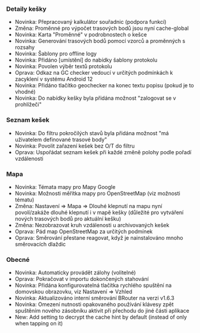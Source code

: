### Detaily kešky

- Novinka: Přepracovaný kalkulátor souřadnic (podpora funkcí)
- Změna: Proměnné pro výpočet trasových bodů jsou nyní cache-global
- Novinka: Karta "Proměnné" v podrobnostech o kešce
- Novinka: Generování trasových bodů pomocí vzorců a proměnných s rozsahy
- Novinka: Šablony pro offline logy
- Novinka: Přidáno \[umístění\] do nabídky šablony protokolu
- Novinka: Povolen výběr textů protokolu
- Oprava: Odkaz na GC checker vedoucí v určitých podmínkách k zacyklení v systému Android 12
- Novinka: Přidáno tlačítko geochecker na konec textu popisu (pokud je to vhodné)
- Novinka: Do nabídky kešky byla přidána možnost "zalogovat se v prohlížeči"

### Seznam kešek

- Novinka: Do filtru pokročilých stavů byla přidána možnost "má uživatelem definované trasové body"
- Novinka: Povolit zařazení kešek bez O/T do filtru
- Oprava: Uspořádat seznam kešek při každé změně polohy podle pořadí vzdálenosti

### Mapa

- Novinka: Témata mapy pro Mapy Google
- Novinka: Možnosti měřítka mapy pro OpenStreetMap (viz možnosti tématu)
- Změna: Nastavení => Mapa => Dlouhé klepnutí na mapu nyní povolí/zakáže dlouhé klepnutí i v mapě kešky (důležité pro vytváření nových trasových bodů pro aktuální kešku)
- Změna: Nezobrazovat kruh vzdálenosti u archivovaných kešek
- Oprava: Pád map OpenStreetMap za určitých podmínek
- Oprava: Směrování přestane reagovat, když je nainstalováno mnoho směrovacích dlaždic

### Obecné

- Novinka: Automaticky provádět zálohy (volitelné)
- Oprava: Pokračovat v importu dokončených stahování
- Novinka: Přidána konfigurovatelná tlačítka rychlého spuštění na domovskou obrazovku, viz Nastavení => Vzhled
- Novinka: Aktualizováno interní směrování BRouter na verzi v1.6.3
- Novinka: Omezení nutnosti opakovaného používání klávesy zpět spuštěním nového zásobníku aktivit při přechodu do jiné části aplikace
- New: Add setting to decrypt the cache hint by default (instead of only when tapping on it)